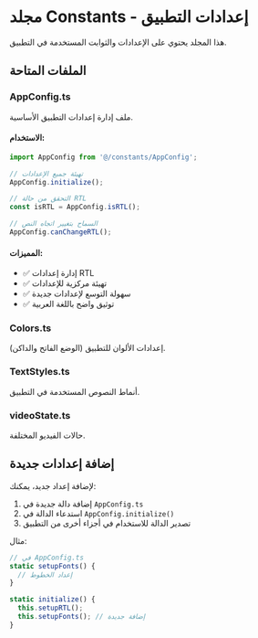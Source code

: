 # مجلد Constants - إعدادات التطبيق

هذا المجلد يحتوي على الإعدادات والثوابت المستخدمة في التطبيق.

## الملفات المتاحة

### AppConfig.ts
ملف إدارة إعدادات التطبيق الأساسية.

#### الاستخدام:
```typescript
import AppConfig from '@/constants/AppConfig';

// تهيئة جميع الإعدادات
AppConfig.initialize();

// التحقق من حالة RTL
const isRTL = AppConfig.isRTL();

// السماح بتغيير اتجاه النص
AppConfig.canChangeRTL();
```

#### المميزات:
- ✅ إدارة إعدادات RTL
- ✅ تهيئة مركزية للإعدادات
- ✅ سهولة التوسع لإعدادات جديدة
- ✅ توثيق واضح باللغة العربية

### Colors.ts
إعدادات الألوان للتطبيق (الوضع الفاتح والداكن).

### TextStyles.ts
أنماط النصوص المستخدمة في التطبيق.

### videoState.ts
حالات الفيديو المختلفة.

## إضافة إعدادات جديدة

لإضافة إعداد جديد، يمكنك:

1. إضافة دالة جديدة في `AppConfig.ts`
2. استدعاء الدالة في `AppConfig.initialize()`
3. تصدير الدالة للاستخدام في أجزاء أخرى من التطبيق

مثال:
```typescript
// في AppConfig.ts
static setupFonts() {
  // إعداد الخطوط
}

static initialize() {
  this.setupRTL();
  this.setupFonts(); // إضافة جديدة
}
```

